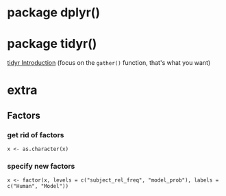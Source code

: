 
# package dplyr()

# package tidyr()
[tidyr Introduction](http://blog.rstudio.org/2014/07/22/introducing-tidyr/) (focus on the `gather()` function, that's what you want)

# extra

## Factors

### get rid of factors
`x <- as.character(x)`

### specify new factors
`x <- factor(x, levels = c("subject_rel_freq", "model_prob"), labels = c("Human", "Model"))`
